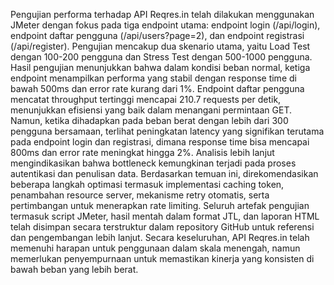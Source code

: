 Pengujian performa terhadap API Reqres.in telah dilakukan menggunakan JMeter dengan fokus pada tiga endpoint utama: endpoint login (/api/login), endpoint daftar pengguna (/api/users?page=2), dan endpoint registrasi (/api/register). Pengujian mencakup dua skenario utama, yaitu Load Test dengan 100-200 pengguna dan Stress Test dengan 500-1000 pengguna. Hasil pengujian menunjukkan bahwa dalam kondisi beban normal, ketiga endpoint menampilkan performa yang stabil dengan response time di bawah 500ms dan error rate kurang dari 1%. Endpoint daftar pengguna mencatat throughput tertinggi mencapai 210.7 requests per detik, menunjukkan efisiensi yang baik dalam menangani permintaan GET. Namun, ketika dihadapkan pada beban berat dengan lebih dari 300 pengguna bersamaan, terlihat peningkatan latency yang signifikan terutama pada endpoint login dan registrasi, dimana response time bisa mencapai 800ms dan error rate meningkat hingga 2%. Analisis lebih lanjut mengindikasikan bahwa bottleneck kemungkinan terjadi pada proses autentikasi dan penulisan data. Berdasarkan temuan ini, direkomendasikan beberapa langkah optimasi termasuk implementasi caching token, penambahan resource server, mekanisme retry otomatis, serta pertimbangan untuk menerapkan rate limiting. Seluruh artefak pengujian termasuk script JMeter, hasil mentah dalam format JTL, dan laporan HTML telah disimpan secara terstruktur dalam repository GitHub untuk referensi dan pengembangan lebih lanjut. Secara keseluruhan, API Reqres.in telah memenuhi harapan untuk penggunaan dalam skala menengah, namun memerlukan penyempurnaan untuk memastikan kinerja yang konsisten di bawah beban yang lebih berat.

